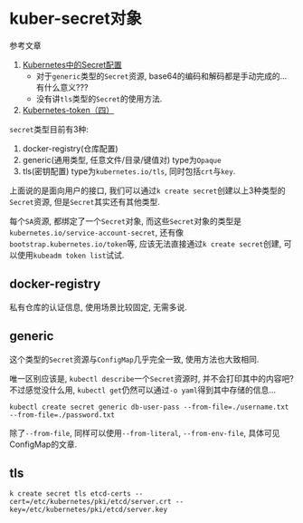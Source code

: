 # kuber-secret对象

参考文章

1. [Kubernetes中的Secret配置](https://www.cnblogs.com/Leslieblog/p/10158429.html)
    - 对于`generic`类型的`Secret`资源, base64的编码和解码都是手动完成的...有什么意义???
    - 没有讲`tls`类型的`Secret`的使用方法.
2. [Kubernetes-token（四）](https://www.jianshu.com/p/1c188189678c)

`secret`类型目前有3种: 

1. docker-registry(仓库配置)
2. generic(通用类型, 任意文件/目录/键值对) type为`Opaque`
3. tls(密钥配置) type为`kubernetes.io/tls`, 同时包括`crt`与`key`.

上面说的是面向用户的接口, 我们可以通过`k create secret`创建以上3种类型的`Secret`资源, 但是`Secret`其实还有其他类型.

每个`SA`资源, 都绑定了一个`Secret`对象, 而这些`Secret`对象的类型是`kubernetes.io/service-account-secret`, 还有像`bootstrap.kubernetes.io/token`等, 应该无法直接通过`k create secret`创建, 可以使用`kubeadm token list`试试.

## docker-registry

私有仓库的认证信息, 使用场景比较固定, 无需多说.

## generic

这个类型的`Secret`资源与`ConfigMap`几乎完全一致, 使用方法也大致相同. 

唯一区别应该是, `kubectl describe`一个`Secret`资源时, 并不会打印其中的内容吧? 不过感觉没什么用, `kubectl get`仍然可以通过`-o yaml`得到其中存储的信息...

```
kubectl create secret generic db-user-pass --from-file=./username.txt --from-file=./password.txt
```

除了`--from-file`, 同样可以使用`--from-literal`, `--from-env-file`, 具体可见ConfigMap的文章.

## tls

```
k create secret tls etcd-certs --cert=/etc/kubernetes/pki/etcd/server.crt --key=/etc/kubernetes/pki/etcd/server.key
```
